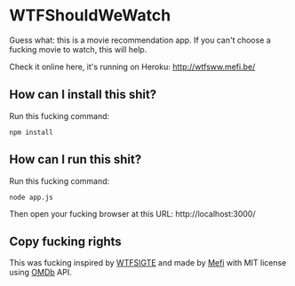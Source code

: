 # WTFShouldWeWatch

Guess what: this is a movie recommendation app. If you can't choose a fucking movie to watch, this will help.

Check it online here, it's running on Heroku: http://wtfsww.mefi.be/

## How can I install this shit?

Run this fucking command:

```
npm install
```

## How can I run this shit?

Run this fucking command:

```
node app.js
```

Then open your fucking browser at this URL: http://localhost:3000/

## Copy fucking rights

This was fucking inspired by [WTFSIGTE](http://wtfsigte.com/) and made by [Mefi](http://mefi.be/) with MIT license using [OMDb](http://omdbapi.com/) API.
